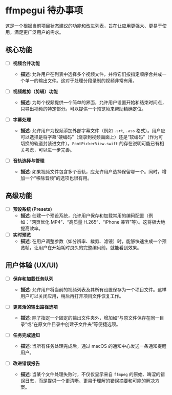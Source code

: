 # ffmpegui 待办事项

这是一个根据当前项目状态建议的功能和改进列表，旨在让应用更强大、更易于使用，满足更广泛用户的需求。

## 核心功能

- [ ] **视频合并功能**
  - **描述**: 允许用户在列表中选择多个视频文件，并将它们按指定顺序合并成一个单一的输出文件。这对于处理分段录制的视频非常有用。

- [ ] **视频裁剪（剪辑）功能**
  - **描述**: 为每个视频提供一个简单的界面，允许用户设置开始和结束时间点，只导出视频的特定部分。可以提供一个预览帧来帮助精确定位。

- [ ] **字幕处理**
  - **描述**: 允许用户为视频添加外部字幕文件（例如 `.srt`, `.ass` 格式）。用户应可以选择是将字幕“硬编码”（烧录到视频画面上）还是“软编码”（作为可切换的轨道封装进文件）。`FontPickerView.swift` 的存在说明可能已有相关考虑，可以进一步完善。

- [ ] **音轨选择与管理**
  - **描述**: 如果视频文件包含多个音轨，应允许用户选择保留哪一个。同时，增加一个“移除音频”的选项也很有用。

## 高级功能

- [ ] **预设系统 (Presets)**
  - **描述**: 创建一个预设系统，允许用户保存和加载常用的编码配置（例如：“网页优化 MP4”、“高质量 H.265”、“iPhone 兼容”等）。这将极大地提高效率。
- [ ] **实时预览**
  - **描述**: 在用户调整参数（如分辨率、裁剪、滤镜）时，能够快速生成一个预览帧，让用户在开始耗时良久的完整编码前，就能看到效果。

## 用户体验 (UX/UI)

- [ ] **保存和加载任务队列**
  - **描述**: 允许用户将当前的视频列表及其所有设置保存为一个项目文件。这样用户可以关闭应用，稍后再打开项目文件恢复工作。

- [ ] **更灵活的输出路径选项**
  - **描述**: 除了指定一个固定的输出文件夹外，增加如“与原文件保存在同一目录”或“在原文件目录中创建子文件夹”等便捷选项。

- [ ] **任务完成通知**
  - **描述**: 当所有任务处理完成后，通过 macOS 的通知中心发送一条通知提醒用户。

- [ ] **改进错误报告**
  - **描述**: 当某个文件处理失败时，不仅仅显示来自 `ffmpeg` 的原始、晦涩的错误日志，而是提供一个更清晰、更易于理解的错误摘要和可能的解决方案。
